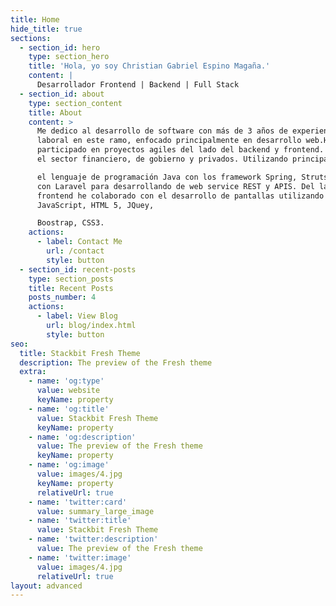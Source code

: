 ```yaml
---
title: Home
hide_title: true
sections:
  - section_id: hero
    type: section_hero
    title: 'Hola, yo soy Christian Gabriel Espino Magaña.'
    content: |
      Desarrollador Frontend | Backend | Full Stack 
  - section_id: about
    type: section_content
    title: About
    content: >
      Me dedico al desarrollo de software con más de 3 años de experiencia
      laboral en este ramo, enfocado principalmente en desarrollo web.He
      participado en proyectos agiles del lado del backend y frontend. Tanto en
      el sector financiero, de gobierno y privados. Utilizando principalmente

      el lenguaje de programación Java con los framework Spring, Struts 2 y PHP
      con Laravel para desarrollando de web service REST y APIS. Del lado del
      frontend he colaborado con el desarrollo de pantallas utilizando
      JavaScript, HTML 5, JQuey,

      Boostrap, CSS3.
    actions:
      - label: Contact Me
        url: /contact
        style: button
  - section_id: recent-posts
    type: section_posts
    title: Recent Posts
    posts_number: 4
    actions:
      - label: View Blog
        url: blog/index.html
        style: button
seo:
  title: Stackbit Fresh Theme
  description: The preview of the Fresh theme
  extra:
    - name: 'og:type'
      value: website
      keyName: property
    - name: 'og:title'
      value: Stackbit Fresh Theme
      keyName: property
    - name: 'og:description'
      value: The preview of the Fresh theme
      keyName: property
    - name: 'og:image'
      value: images/4.jpg
      keyName: property
      relativeUrl: true
    - name: 'twitter:card'
      value: summary_large_image
    - name: 'twitter:title'
      value: Stackbit Fresh Theme
    - name: 'twitter:description'
      value: The preview of the Fresh theme
    - name: 'twitter:image'
      value: images/4.jpg
      relativeUrl: true
layout: advanced
---
```

